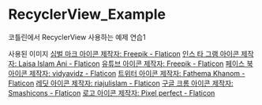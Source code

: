 # RecyclerView_Example

코틀린에서 RecyclerView 사용하는 예제 연습1

사용된 이미지
<a href="https://www.flaticon.com/kr/free-icons/-" title="심벌 마크 아이콘">심벌 마크 아이콘  제작자: Freepik - Flaticon</a>
<a href="https://www.flaticon.com/kr/free-icons/-" title="인스 타 그램 아이콘">인스 타 그램 아이콘  제작자: Laisa Islam Ani - Flaticon</a>
<a href="https://www.flaticon.com/kr/free-icons/" title="유튜브 아이콘">유튜브 아이콘  제작자: Freepik - Flaticon</a>
<a href="https://www.flaticon.com/kr/free-icons/-" title="페이스 북 아이콘">페이스 북 아이콘  제작자: vidyavidz - Flaticon</a>
<a href="https://www.flaticon.com/kr/free-icons/" title="트위터 아이콘">트위터 아이콘  제작자: Fathema Khanom - Flaticon</a>
<a href="https://www.flaticon.com/kr/free-icons/" title="레딧 아이콘">레딧 아이콘  제작자: riajulislam - Flaticon</a>
<a href="https://www.flaticon.com/kr/free-icons/-" title="구글 크롬 아이콘">구글 크롬 아이콘  제작자: Smashicons - Flaticon</a>
<a href="https://www.flaticon.com/kr/free-icons/" title="로고 아이콘">로고 아이콘  제작자: Pixel perfect - Flaticon</a>
